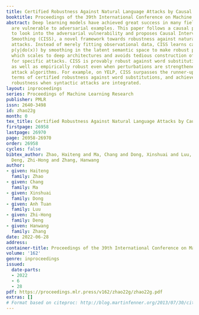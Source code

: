```yaml
---
title: Certified Robustness Against Natural Language Attacks by Causal Intervention
booktitle: Proceedings of the 39th International Conference on Machine Learning
abstract: Deep learning models have achieved great success in many fields, yet they
  are vulnerable to adversarial examples. This paper follows a causal perspective
  to look into the adversarial vulnerability and proposes Causal Intervention by Semantic
  Smoothing (CISS), a novel framework towards robustness against natural language
  attacks. Instead of merely fitting observational data, CISS learns causal effects
  p(y|do(x)) by smoothing in the latent semantic space to make robust predictions,
  which scales to deep architectures and avoids tedious construction of noise customized
  for specific attacks. CISS is provably robust against word substitution attacks,
  as well as empirically robust even when perturbations are strengthened by unknown
  attack algorithms. For example, on YELP, CISS surpasses the runner-up by 6.8% in
  terms of certified robustness against word substitutions, and achieves 80.7% empirical
  robustness when syntactic attacks are integrated.
layout: inproceedings
series: Proceedings of Machine Learning Research
publisher: PMLR
issn: 2640-3498
id: zhao22g
month: 0
tex_title: Certified Robustness Against Natural Language Attacks by Causal Intervention
firstpage: 26958
lastpage: 26970
page: 26958-26970
order: 26958
cycles: false
bibtex_author: Zhao, Haiteng and Ma, Chang and Dong, Xinshuai and Luu, Anh Tuan and
  Deng, Zhi-Hong and Zhang, Hanwang
author:
- given: Haiteng
  family: Zhao
- given: Chang
  family: Ma
- given: Xinshuai
  family: Dong
- given: Anh Tuan
  family: Luu
- given: Zhi-Hong
  family: Deng
- given: Hanwang
  family: Zhang
date: 2022-06-28
address:
container-title: Proceedings of the 39th International Conference on Machine Learning
volume: '162'
genre: inproceedings
issued:
  date-parts:
  - 2022
  - 6
  - 28
pdf: https://proceedings.mlr.press/v162/zhao22g/zhao22g.pdf
extras: []
# Format based on citeproc: http://blog.martinfenner.org/2013/07/30/citeproc-yaml-for-bibliographies/
---
```

